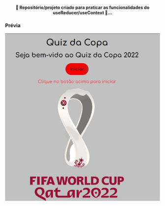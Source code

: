 <h4 align="center">
 🚧 Repositório/projeto criado para praticar as funcionalidades do useReducer/useContext 🚧...
  </h4>

### Prévia

<img alt="previa" src="./previa.jpg" /> 

